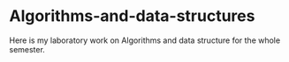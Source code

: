 # Algorithms-and-data-structures

Here is my laboratory work on Algorithms and data structure for the whole semester.
